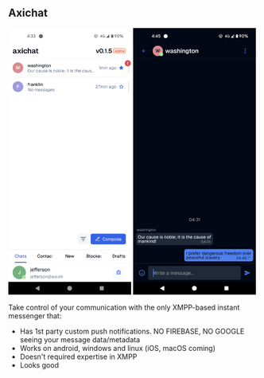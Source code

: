 ## Axichat

<p float="left">
  <img src="/metadata/en-US/images/phoneScreenshots/1-unread_chats_white.png" width="49%"  alt="Chats page"/>
  <img src="/metadata/en-US/images/phoneScreenshots/4-open_chat_dark.png" width="49%"  alt="Message page"/>
</p>

Take control of your communication with the only XMPP-based instant messenger that:

- Has 1st party custom push notifications. NO FIREBASE, NO GOOGLE seeing your message data/metadata
- Works on android, windows and linux (iOS, macOS coming)
- Doesn't required expertise in XMPP
- Looks good